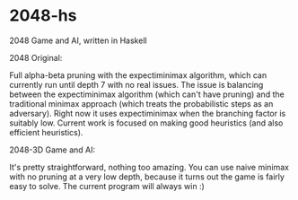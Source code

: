 2048-hs
==========

2048 Game and AI, written in Haskell

2048 Original:

Full alpha-beta pruning with the expectiminimax algorithm, which can currently run until depth 7 with no real issues. The issue is balancing between the expectiminimax algorithm (which can't have pruning) and the traditional minimax approach (which treats the probabilistic steps as an adversary). Right now it uses expectiminimax when the branching factor is suitably low. Current work is focused on making good heuristics (and also efficient heuristics).



2048-3D Game and AI:

It's pretty straightforward, nothing too amazing. You can use naive minimax with no pruning at a very low depth, because it turns out the game is fairly easy to solve. The current program will always win :)
